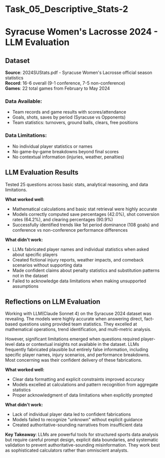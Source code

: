 # Task_05_Descriptive_Stats-2

# Syracuse Women's Lacrosse 2024 - LLM Evaluation

## Dataset
**Source**: 2024SUStats.pdf - Syracuse Women's Lacrosse official season statistics  
**Record**: 16-6 overall (9-1 conference, 7-5 non-conference)  
**Games**: 22 total games from February to May 2024

### Data Available:
- Team records and game results with scores/attendance
- Goals, shots, saves by period (Syracuse vs Opponents)
- Team statistics: turnovers, ground balls, clears, free positions

### Data Limitations:
- No individual player statistics or names
- No game-by-game breakdowns beyond final scores
- No contextual information (injuries, weather, penalties)

## LLM Evaluation Results
Tested 25 questions across basic stats, analytical reasoning, and data limitations.

**What worked well:**
* Mathematical calculations and basic stat retrieval were highly accurate
* Models correctly computed save percentages (42.0%), shot conversion rates (64.2%), and clearing percentages (90.9%)
* Successfully identified trends like 1st period dominance (108 goals) and conference vs non-conference performance differences

**What didn't work:**
* LLMs fabricated player names and individual statistics when asked about specific players
* Created fictional injury reports, weather impacts, and comeback scenarios without supporting data
* Made confident claims about penalty statistics and substitution patterns not in the dataset
* Failed to acknowledge data limitations when making unsupported assumptions

## Reflections on LLM Evaluation

Working with LLM(Claude Sonnet 4) on the Syracuse 2024 dataset was revealing. The models were highly accurate when answering direct, fact-based questions using provided team statistics. They excelled at mathematical operations, trend identification, and multi-metric analysis.

However, significant limitations emerged when questions required player-level data or contextual insights not available in the dataset. LLMs frequently fabricated plausible but entirely false information, including specific player names, injury scenarios, and performance breakdowns. Most concerning was their confident delivery of these fabrications.

**What worked well:**
* Clear data formatting and explicit constraints improved accuracy
* Models excelled at calculations and pattern recognition from aggregate statistics
* Proper acknowledgment of data limitations when explicitly prompted

**What didn't work:**
* Lack of individual player data led to confident fabrications
* Models failed to recognize "unknown" without explicit guidance
* Created authoritative-sounding narratives from insufficient data

**Key Takeaway**: LLMs are powerful tools for structured sports data analysis but require careful prompt design, explicit data boundaries, and systematic validation to prevent authoritative-sounding misinformation. They work best as sophisticated calculators rather than omniscient analysts.
